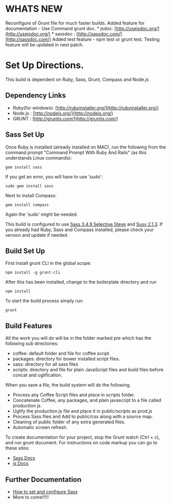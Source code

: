 # WHATS NEW
Reconfigure of Grunt file for much faster builds.
Added feature for documentation - Use Command grunt doc.
	* jsdoc: [http://usejsdoc.org/](http://usejsdoc.org/)
	* sassdoc : [http://sassdoc.com/](http://sassdoc.com/)
Added test feature - npm test or grunt test. Testing feature will be updated in next patch.

# Set Up Directions.

This build is dependent on Ruby, Sass, Grunt, Compass and Node.js

## Dependency Links

* Ruby(for windows): [http://rubyinstaller.org/](http://rubyinstaller.org/)
* Node.js : [http://nodejs.org/](http://nodejs.org/)
* GRUNT : [http://gruntjs.com/](http://gruntjs.com/)


## Sass Set Up

Once Ruby is installed (already installed on MAC), run the following from the command prompt "Command Prompt With Ruby And Rails" (as this understands Linux commands):

	gem install sass

If you get an error, you will have to use 'sudo':

	sudo gem install sass

Next to install Compass: 
	
	gem install compass

Again the 'sudo' might be needed.

This build is configured to use [Sass 3.4.9 Selective Steve](http://sass.logdown.com/) and [Susy 2.1.3](http://susydocs.oddbird.net/en/latest/). If you already had Ruby, Sass and Compass installed, please check your version and update if needed.

## Build Set Up

First install grunt CLI in the global scope:

	npm install -g grunt-cli

After this has been installed, change to the boilerplate directory and run

	npm install

To start the build process simply run:

	grunt

## Build Features

All the work you will do will be in the folder marked pre which has the following sub directories:

* coffee: default folder and file for coffee script.
* packages: directory for bower installed script files.
* sass: directory for all sass files
* scripts: directory and file for plain JavaScript files and build files before concat and uglification.

When you save a file, the build system will do the following. 

* Process any Coffee Script files and place in scripts folder.
* Concatenate Coffee, any packages, and plain javascript to a file called production js.
* Uglify the production.js file and place it in public/scripts as prod.js
* Process Sass files and Add to public/css along with a source map.
* Cleaning of public folder of any extra generated files.
* Automatic screen refresh.

To create documentation for your project, stop the Grunt watch (Ctrl + c), and run grunt document.
For instructions on code markup you can go to these sites:

* [Sass Docs](http://sassdoc.com/)
* [js Docs](http://usejsdoc.org/index.html)

## Further Documentation

* [How to set and configure Sass](COMPASS.md)
* More to come!!!!!










